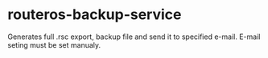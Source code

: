 # routeros-backup-service


Generates full .rsc export, backup file and send it to specified e-mail.
E-mail seting must be set manualy.